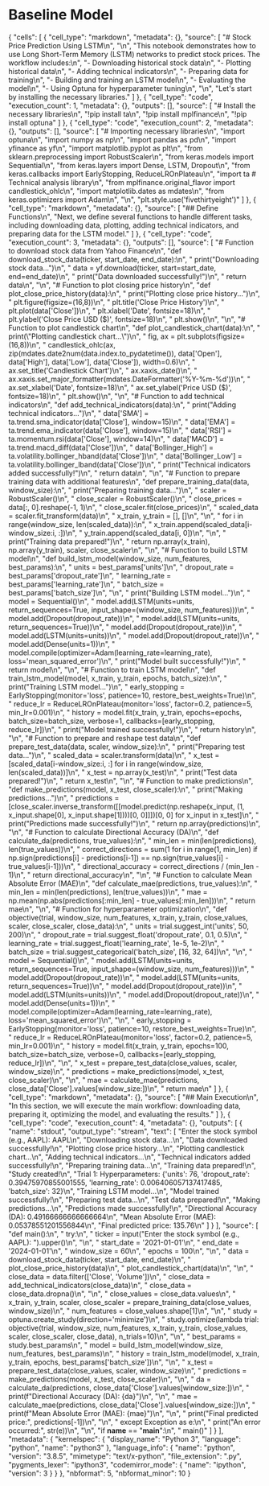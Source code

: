 # Baseline Model

{
 "cells": [
  {
   "cell_type": "markdown",
   "metadata": {},
   "source": [
    "# Stock Price Prediction Using LSTM\n",
    "\n",
    "This notebook demonstrates how to use Long Short-Term Memory (LSTM) networks to predict stock prices. The workflow includes:\n",
    "- Downloading historical stock data\n",
    "- Plotting historical data\n",
    "- Adding technical indicators\n",
    "- Preparing data for training\n",
    "- Building and training an LSTM model\n",
    "- Evaluating the model\n",
    "- Using Optuna for hyperparameter tuning\n",
    "\n",
    "Let's start by installing the necessary libraries."
   ]
  },
  {
   "cell_type": "code",
   "execution_count": 1,
   "metadata": {},
   "outputs": [],
   "source": [
    "# Install the necessary libraries\n",
    "!pip install ta\n",
    "!pip install mplfinance\n",
    "!pip install optuna"
   ]
  },
  {
   "cell_type": "code",
   "execution_count": 2,
   "metadata": {},
   "outputs": [],
   "source": [
    "# Importing necessary libraries\n",
    "import optuna\n",
    "import numpy as np\n",
    "import pandas as pd\n",
    "import yfinance as yf\n",
    "import matplotlib.pyplot as plt\n",
    "from sklearn.preprocessing import RobustScaler\n",
    "from keras.models import Sequential\n",
    "from keras.layers import Dense, LSTM, Dropout\n",
    "from keras.callbacks import EarlyStopping, ReduceLROnPlateau\n",
    "import ta  # Technical analysis library\n",
    "from mplfinance.original_flavor import candlestick_ohlc\n",
    "import matplotlib.dates as mdates\n",
    "from keras.optimizers import Adam\n",
    "\n",
    "plt.style.use('fivethirtyeight')"
   ]
  },
  {
   "cell_type": "markdown",
   "metadata": {},
   "source": [
    "## Define Functions\n",
    "Next, we define several functions to handle different tasks, including downloading data, plotting, adding technical indicators, and preparing data for the LSTM model."
   ]
  },
  {
   "cell_type": "code",
   "execution_count": 3,
   "metadata": {},
   "outputs": [],
   "source": [
    "# Function to download stock data from Yahoo Finance\n",
    "def download_stock_data(ticker, start_date, end_date):\n",
    "    print(\"Downloading stock data...\")\n",
    "    data = yf.download(ticker, start=start_date, end=end_date)\n",
    "    print(\"Data downloaded successfully!\")\n",
    "    return data\n",
    "\n",
    "# Function to plot closing price history\n",
    "def plot_close_price_history(data):\n",
    "    print(\"Plotting close price history...\")\n",
    "    plt.figure(figsize=(16,8))\n",
    "    plt.title('Close Price History')\n",
    "    plt.plot(data['Close'])\n",
    "    plt.xlabel('Date', fontsize=18)\n",
    "    plt.ylabel('Close Price USD ($)', fontsize=18)\n",
    "    plt.show()\n",
    "\n",
    "# Function to plot candlestick chart\n",
    "def plot_candlestick_chart(data):\n",
    "    print(\"Plotting candlestick chart...\")\n",
    "    fig, ax = plt.subplots(figsize=(16,8))\n",
    "    candlestick_ohlc(ax, zip(mdates.date2num(data.index.to_pydatetime()), data['Open'], data['High'], data['Low'], data['Close']), width=0.6)\n",
    "    ax.set_title('Candlestick Chart')\n",
    "    ax.xaxis_date()\n",
    "    ax.xaxis.set_major_formatter(mdates.DateFormatter('%Y-%m-%d'))\n",
    "    ax.set_xlabel('Date', fontsize=18)\n",
    "    ax.set_ylabel('Price USD ($)', fontsize=18)\n",
    "    plt.show()\n",
    "\n",
    "# Function to add technical indicators\n",
    "def add_technical_indicators(data):\n",
    "    print(\"Adding technical indicators...\")\n",
    "    data['SMA'] = ta.trend.sma_indicator(data['Close'], window=15)\n",
    "    data['EMA'] = ta.trend.ema_indicator(data['Close'], window=15)\n",
    "    data['RSI'] = ta.momentum.rsi(data['Close'], window=14)\n",
    "    data['MACD'] = ta.trend.macd_diff(data['Close'])\n",
    "    data['Bollinger_High'] = ta.volatility.bollinger_hband(data['Close'])\n",
    "    data['Bollinger_Low'] = ta.volatility.bollinger_lband(data['Close'])\n",
    "    print(\"Technical indicators added successfully!\")\n",
    "    return data\n",
    "\n",
    "# Function to prepare training data with additional features\n",
    "def prepare_training_data(data, window_size):\n",
    "    print(\"Preparing training data...\")\n",
    "    scaler = RobustScaler()\n",
    "    close_scaler = RobustScaler()\n",
    "    close_prices = data[:, 0].reshape(-1, 1)\n",
    "    close_scaler.fit(close_prices)\n",
    "    scaled_data = scaler.fit_transform(data)\n",
    "    x_train, y_train = [], []\n",
    "\n",
    "    for i in range(window_size, len(scaled_data)):\n",
    "        x_train.append(scaled_data[i-window_size:i, :])\n",
    "        y_train.append(scaled_data[i, 0])\n",
    "\n",
    "    print(\"Training data prepared!\")\n",
    "    return np.array(x_train), np.array(y_train), scaler, close_scaler\n",
    "\n",
    "# Function to build LSTM model\n",
    "def build_lstm_model(window_size, num_features, best_params):\n",
    "    units = best_params['units']\n",
    "    dropout_rate = best_params['dropout_rate']\n",
    "    learning_rate = best_params['learning_rate']\n",
    "    batch_size = best_params['batch_size']\n",
    "\n",
    "    print(\"Building LSTM model...\")\n",
    "    model = Sequential()\n",
    "    model.add(LSTM(units=units, return_sequences=True, input_shape=(window_size, num_features)))\n",
    "    model.add(Dropout(dropout_rate))\n",
    "    model.add(LSTM(units=units, return_sequences=True))\n",
    "    model.add(Dropout(dropout_rate))\n",
    "    model.add(LSTM(units=units))\n",
    "    model.add(Dropout(dropout_rate))\n",
    "    model.add(Dense(units=1))\n",
    "    model.compile(optimizer=Adam(learning_rate=learning_rate), loss='mean_squared_error')\n",
    "    print(\"Model built successfully!\")\n",
    "    return model\n",
    "\n",
    "# Function to train LSTM model\n",
    "def train_lstm_model(model, x_train, y_train, epochs, batch_size):\n",
    "    print(\"Training LSTM model...\")\n",
    "    early_stopping = EarlyStopping(monitor='loss', patience=10, restore_best_weights=True)\n",
    "    reduce_lr = ReduceLROnPlateau(monitor='loss', factor=0.2, patience=5, min_lr=0.001)\n",
    "    history = model.fit(x_train, y_train, epochs=epochs, batch_size=batch_size, verbose=1, callbacks=[early_stopping, reduce_lr])\n",
    "    print(\"Model trained successfully!\")\n",
    "    return history\n",
    "\n",
    "# Function to prepare and reshape test data\n",
    "def prepare_test_data(data, scaler, window_size):\n",
    "    print(\"Preparing test data...\")\n",
    "    scaled_data = scaler.transform(data)\n",
    "    x_test = [scaled_data[i-window_size:i, :] for i in range(window_size, len(scaled_data))]\n",
    "    x_test = np.array(x_test)\n",
    "    print(\"Test data prepared!\")\n",
    "    return x_test\n",
    "\n",
    "# Function to make predictions\n",
    "def make_predictions(model, x_test, close_scaler):\n",
    "    print(\"Making predictions...\")\n",
    "    predictions = [close_scaler.inverse_transform([[model.predict(np.reshape(x_input, (1, x_input.shape[0], x_input.shape[1])))[0, 0]]])[0, 0] for x_input in x_test]\n",
    "    print(\"Predictions made successfully!\")\n",
    "    return np.array(predictions)\n",
    "\n",
    "# Function to calculate Directional Accuracy (DA)\n",
    "def calculate_da(predictions, true_values):\n",
    "    min_len = min(len(predictions), len(true_values))\n",
    "    correct_directions = sum(1 for i in range(1, min_len) if np.sign(predictions[i] - predictions[i-1]) == np.sign(true_values[i] - true_values[i-1]))\n",
    "    directional_accuracy = correct_directions / (min_len - 1)\n",
    "    return directional_accuracy\n",
    "\n",
    "# Function to calculate Mean Absolute Error (MAE)\n",
    "def calculate_mae(predictions, true_values):\n",
    "    min_len = min(len(predictions), len(true_values))\n",
    "    mae = np.mean(np.abs(predictions[:min_len] - true_values[:min_len]))\n",
    "    return mae\n",
    "\n",
    "# Function for hyperparameter optimization\n",
    "def objective(trial, window_size, num_features, x_train, y_train, close_values, scaler, close_scaler, close_data):\n",
    "    units = trial.suggest_int('units', 50, 200)\n",
    "    dropout_rate = trial.suggest_float('dropout_rate', 0.1, 0.5)\n",
    "    learning_rate = trial.suggest_float('learning_rate', 1e-5, 1e-2)\n",
    "    batch_size = trial.suggest_categorical('batch_size', [16, 32, 64])\n",
    "\n",
    "    model = Sequential()\n",
    "    model.add(LSTM(units=units, return_sequences=True, input_shape=(window_size, num_features)))\n",
    "    model.add(Dropout(dropout_rate))\n",
    "    model.add(LSTM(units=units, return_sequences=True))\n",
    "    model.add(Dropout(dropout_rate))\n",
    "    model.add(LSTM(units=units))\n",
    "    model.add(Dropout(dropout_rate))\n",
    "    model.add(Dense(units=1))\n",
    "    model.compile(optimizer=Adam(learning_rate=learning_rate), loss='mean_squared_error')\n",
    "\n",
    "    early_stopping = EarlyStopping(monitor='loss', patience=10, restore_best_weights=True)\n",
    "    reduce_lr = ReduceLROnPlateau(monitor='loss', factor=0.2, patience=5, min_lr=0.001)\n",
    "    history = model.fit(x_train, y_train, epochs=100, batch_size=batch_size, verbose=0, callbacks=[early_stopping, reduce_lr])\n",
    "\n",
    "    x_test = prepare_test_data(close_values, scaler, window_size)\n",
    "    predictions = make_predictions(model, x_test, close_scaler)\n",
    "\n",
    "    mae = calculate_mae(predictions, close_data['Close'].values[window_size:])\n",
    "    return mae\n"
   ]
  },
  {
   "cell_type": "markdown",
   "metadata": {},
   "source": [
    "## Main Execution\n",
    "In this section, we will execute the main workflow: downloading data, preparing it, optimizing the model, and evaluating the results."
   ]
  },
  {
   "cell_type": "code",
   "execution_count": 4,
   "metadata": {},
   "outputs": [
    {
     "name": "stdout",
     "output_type": "stream",
     "text": [
      "Enter the stock symbol (e.g., AAPL): AAPL\n",
      "Downloading stock data...\n",
      "Data downloaded successfully!\n",
      "Plotting close price history...\n",
      "Plotting candlestick chart...\n",
      "Adding technical indicators...\n",
      "Technical indicators added successfully!\n",
      "Preparing training data...\n",
      "Training data prepared!\n",
      "Study created!\n",
      "Trial 1: Hyperparameters: {'units': 76, 'dropout_rate': 0.39475970855001555, 'learning_rate': 0.006406057137417485, 'batch_size': 32}\n",
      "Training LSTM model...\n",
      "Model trained successfully!\n",
      "Preparing test data...\n",
      "Test data prepared!\n",
      "Making predictions...\n",
      "Predictions made successfully!\n",
      "Directional Accuracy (DA): 0.49166666666666664\n",
      "Mean Absolute Error (MAE): 0.05378551201556844\n",
      "Final predicted price: 135.76\n"
     ]
    }
   ],
   "source": [
    "def main():\n",
    "    try:\n",
    "        ticker = input(\"Enter the stock symbol (e.g., AAPL): \").upper()\n",
    "\n",
    "        start_date = '2021-01-01'\n",
    "        end_date = '2024-01-01'\n",
    "        window_size = 60\n",
    "        epochs = 100\n",
    "\n",
    "        data = download_stock_data(ticker, start_date, end_date)\n",
    "        plot_close_price_history(data)\n",
    "        plot_candlestick_chart(data)\n",
    "\n",
    "        close_data = data.filter(['Close', 'Volume'])\n",
    "        close_data = add_technical_indicators(close_data)\n",
    "        close_data = close_data.dropna()\n",
    "\n",
    "        close_values = close_data.values\n",
    "        x_train, y_train, scaler, close_scaler = prepare_training_data(close_values, window_size)\n",
    "        num_features = close_values.shape[1]\n",
    "\n",
    "        study = optuna.create_study(direction='minimize')\n",
    "        study.optimize(lambda trial: objective(trial, window_size, num_features, x_train, y_train, close_values, scaler, close_scaler, close_data), n_trials=10)\n",
    "\n",
    "        best_params = study.best_params\n",
    "        model = build_lstm_model(window_size, num_features, best_params)\n",
    "        history = train_lstm_model(model, x_train, y_train, epochs, best_params['batch_size'])\n",
    "\n",
    "        x_test = prepare_test_data(close_values, scaler, window_size)\n",
    "        predictions = make_predictions(model, x_test, close_scaler)\n",
    "\n",
    "        da = calculate_da(predictions, close_data['Close'].values[window_size:])\n",
    "        print(f\"Directional Accuracy (DA): {da}\")\n",
    "\n",
    "        mae = calculate_mae(predictions, close_data['Close'].values[window_size:])\n",
    "        print(f\"Mean Absolute Error (MAE): {mae}\")\n",
    "\n",
    "        print(\"Final predicted price:\", predictions[-1])\n",
    "\n",
    "    except Exception as e:\n",
    "        print(\"An error occurred:\", str(e))\n",
    "\n",
    "if __name__ == \"__main__\":\n",
    "    main()"
   ]
  }
 ],
 "metadata": {
  "kernelspec": {
   "display_name": "Python 3",
   "language": "python",
   "name": "python3"
  },
  "language_info": {
   "name": "python",
   "version": "3.8.5",
   "mimetype": "text/x-python",
   "file_extension": ".py",
   "pygments_lexer": "ipython3",
   "codemirror_mode": {
    "name": "ipython",
    "version": 3
   }
  }
 },
 "nbformat": 5,
 "nbformat_minor": 10
}
